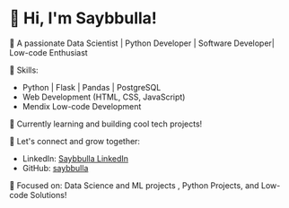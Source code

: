 # 👋 Hi, I'm Saybbulla!

🎯 A passionate Data Scientist | Python Developer | Software Developer| Low-code Enthusiast

🚀 Skills:
- Python | Flask | Pandas | PostgreSQL
- Web Development (HTML, CSS, JavaScript)
- Mendix Low-code Development

🌱 Currently learning and building cool tech projects!

💬 Let's connect and grow together:
- LinkedIn: [Saybbulla LinkedIn](https://www.linkedin.com/in/s-b-saybbulla/)
- GitHub: [saybbulla](https://github.com/saybbulla)

🔭 Focused on: Data Science and ML projects , Python Projects, and Low-code Solutions!
